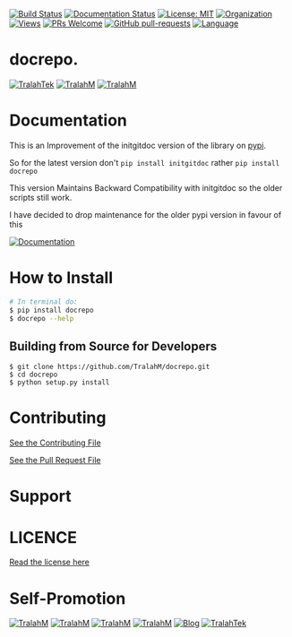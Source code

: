 
[![Build Status](https://travis-ci.com/TralahM/docrepo.svg?branch=master)](https://travis-ci.com/TralahM/docrepo)
[![Documentation Status](https://readthedocs.org/projects/docrepo/badge/?version=latest)](https://docrepo.readthedocs.io/en/latest/?badge=latest)
[![License: MIT](https://img.shields.io/badge/License-MIT-green.svg)](https://opensource.org/licenses/MIT)
[![Organization](https://img.shields.io/badge/Org-TralahTek-blue.svg)](https://github.com/TralahTek)
[![Views](http://hits.dwyl.io/TralahM/docrepo.svg)](http://dwyl.io/TralahM/docrepo)
[![PRs Welcome](https://img.shields.io/badge/PRs-Welcome-brightgreen.svg?style=flat-square)](https://github.com/TralahM/docrepo/pull/)
[![GitHub pull-requests](https://img.shields.io/badge/Issues-pr-red.svg?style=flat-square)](https://github.com/TralahM/docrepo/pull/)
[![Language](https://img.shields.io/badge/Language-Python-3572A5.svg)](https://github.com/TralahM)

# docrepo.


[![TralahTek](https://img.shields.io/badge/Organization-TralahTek-black.svg?style=for-the-badge)](https://github.com/TralahTek)
[![TralahM](https://img.shields.io/badge/Engineer-TralahM-blue.svg?style=for-the-badge)](https://github.com/TralahM)
[![TralahM](https://img.shields.io/badge/Maintainer-TralahM-green.svg?style=for-the-badge)](https://github.com/TralahM)

# Documentation

This is an Improvement of the initgitdoc version of the library on [pypi](https://pypi.org/projects/initgitdoc).

So for the latest version don't `pip install initgitdoc` rather `pip install docrepo`

This version Maintains Backward Compatibility with initgitdoc so the older scripts still work.

I have decided to drop maintenance for the older pypi version in favour of this

[![Documentation](https://img.shields.io/badge/Docs-docrepo-blue.svg?style=for-the-badge)](https://github.com/TralahM/docrepo)

# How to Install
```bash
# In terminal do:
$ pip install docrepo
$ docrepo --help
```

## Building from Source for Developers

```console
$ git clone https://github.com/TralahM/docrepo.git
$ cd docrepo
$ python setup.py install
```

# Contributing
[See the Contributing File](CONTRIBUTING.rst)


[See the Pull Request File](PULL_REQUEST_TEMPLATE.md)


# Support

# LICENCE

[Read the license here](LICENSE)


# Self-Promotion

[![TralahM](https://img.shields.io/badge/Twitter-TralahM-blue.svg?style=for-the-badge)](https://twitter.com/TralahM)
[![TralahM](https://img.shields.io/badge/Github-TralahM-black.svg?style=for-the-badge)](https://github.com/TralahM)
[![TralahM](https://img.shields.io/badge/Kaggle-TralahM-purple.svg?style=for-the-badge)](https://kaggle.com/TralahM)
[![TralahM](https://img.shields.io/badge/LinkedIn-TralahM-red.svg?style=for-the-badge)](https://linkedin.com/in/TralahM)
[![Blog](https://img.shields.io/badge/Blog-tralahm.tralahtek.com-blue.svg?style=for-the-badge)](https://tralahm.tralahtek.com)
[![TralahTek](https://img.shields.io/badge/Organization-TralahTek-cyan.svg?style=for-the-badge)](https://tralahtek.com)


